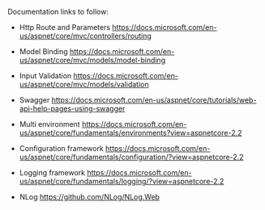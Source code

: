 Documentation links to follow:

- Http Route and Parameters
https://docs.microsoft.com/en-us/aspnet/core/mvc/controllers/routing

- Model Binding
https://docs.microsoft.com/en-us/aspnet/core/mvc/models/model-binding

- Input Validation
https://docs.microsoft.com/en-us/aspnet/core/mvc/models/validation

- Swagger
https://docs.microsoft.com/en-us/aspnet/core/tutorials/web-api-help-pages-using-swagger

- Multi environment
https://docs.microsoft.com/en-us/aspnet/core/fundamentals/environments?view=aspnetcore-2.2

- Configuration framework
https://docs.microsoft.com/en-us/aspnet/core/fundamentals/configuration/?view=aspnetcore-2.2

- Logging framework
https://docs.microsoft.com/en-us/aspnet/core/fundamentals/logging/?view=aspnetcore-2.2

- NLog
https://github.com/NLog/NLog.Web